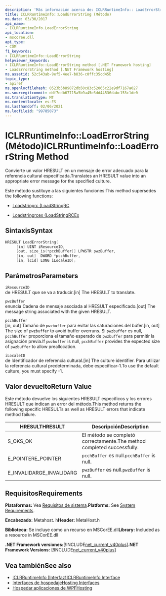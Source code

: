 ```yaml
---
description: 'Más información acerca de: ICLRRuntimeInfo:: LoadErrorString ((método)'
title: ICLRRuntimeInfo::LoadErrorString (Método)
ms.date: 03/30/2017
api_name:
- ICLRRuntimeInfo.LoadErrorString
api_location:
- mscoree.dll
api_type:
- COM
f1_keywords:
- ICLRRuntimeInfo::LoadErrorString
helpviewer_keywords:
- ICLRRuntimeInfo::LoadErrorString method [.NET Framework hosting]
- LoadErrorString method [.NET Framework hosting]
ms.assetid: 52c543ab-9ef5-4ee7-b836-c0ffc35cd45b
topic_type:
- apiref
ms.openlocfilehash: 0523b5b89072db50c83c52065c22e9df7167a027
ms.sourcegitcommit: ddf7edb67715a5b9a45e3dd44536dabc153c1de0
ms.translationtype: MT
ms.contentlocale: es-ES
ms.lasthandoff: 02/06/2021
ms.locfileid: "99785073"
---
```

# <a name="iclrruntimeinfoloaderrorstring-method"></a><span data-ttu-id="578ec-103">ICLRRuntimeInfo::LoadErrorString (Método)</span><span class="sxs-lookup"><span data-stu-id="578ec-103">ICLRRuntimeInfo::LoadErrorString Method</span></span>

<span data-ttu-id="578ec-104">Convierte un valor HRESULT en un mensaje de error adecuado para la referencia cultural especificada.</span><span class="sxs-lookup"><span data-stu-id="578ec-104">Translates an HRESULT value into an appropriate error message for the specified culture.</span></span>  
  
 <span data-ttu-id="578ec-105">Este método sustituye a las siguientes funciones:</span><span class="sxs-lookup"><span data-stu-id="578ec-105">This method supersedes the following functions:</span></span>  
  
- [<span data-ttu-id="578ec-106">Loadstringrc (</span><span class="sxs-lookup"><span data-stu-id="578ec-106">LoadStringRC</span></span>](loadstringrc-function.md)  
  
- [<span data-ttu-id="578ec-107">Loadstringrcex (</span><span class="sxs-lookup"><span data-stu-id="578ec-107">LoadStringRCEx</span></span>](loadstringrcex-function.md)  
  
## <a name="syntax"></a><span data-ttu-id="578ec-108">Sintaxis</span><span class="sxs-lookup"><span data-stu-id="578ec-108">Syntax</span></span>  
  
```cpp  
HRESULT LoadErrorString(  
     [in] UINT iResourceID,  
     [out, size_is(*pcchBuffer)] LPWSTR pwzBuffer,  
     [in, out]  DWORD *pcchBuffer,  
     [in, lcid] LONG iLocaleID);  
```  
  
## <a name="parameters"></a><span data-ttu-id="578ec-109">Parámetros</span><span class="sxs-lookup"><span data-stu-id="578ec-109">Parameters</span></span>  

 `iResourceID`  
 <span data-ttu-id="578ec-110">de HRESULT que se va a traducir.</span><span class="sxs-lookup"><span data-stu-id="578ec-110">[in] The HRESULT to translate.</span></span>  
  
 `pwzBuffer`  
 <span data-ttu-id="578ec-111">enuncia Cadena de mensaje asociada al HRESULT especificado.</span><span class="sxs-lookup"><span data-stu-id="578ec-111">[out] The message string associated with the given HRESULT.</span></span>  
  
 `pcchBuffer`  
 <span data-ttu-id="578ec-112">[in, out] Tamaño de `pwzbuffer` para evitar las saturaciones del búfer.</span><span class="sxs-lookup"><span data-stu-id="578ec-112">[in, out] The size of `pwzbuffer` to avoid buffer overruns.</span></span> <span data-ttu-id="578ec-113">Si `pwzbuffer` es null, `pcchBuffer` proporciona el tamaño esperado de `pwzbuffer` para permitir la asignación previa.</span><span class="sxs-lookup"><span data-stu-id="578ec-113">If `pwzbuffer` is null, `pcchBuffer` provides the expected size of `pwzbuffer` to allow preallocation.</span></span>  
  
 `iLocaleID`  
 <span data-ttu-id="578ec-114">de Identificador de referencia cultural.</span><span class="sxs-lookup"><span data-stu-id="578ec-114">[in] The culture identifier.</span></span> <span data-ttu-id="578ec-115">Para utilizar la referencia cultural predeterminada, debe especificar-1.</span><span class="sxs-lookup"><span data-stu-id="578ec-115">To use the default culture, you must specify -1.</span></span>  
  
## <a name="return-value"></a><span data-ttu-id="578ec-116">Valor devuelto</span><span class="sxs-lookup"><span data-stu-id="578ec-116">Return Value</span></span>  

 <span data-ttu-id="578ec-117">Este método devuelve los siguientes HRESULT específicos y los errores HRESULT que indican un error del método.</span><span class="sxs-lookup"><span data-stu-id="578ec-117">This method returns the following specific HRESULTs as well as HRESULT errors that indicate method failure.</span></span>  
  
|<span data-ttu-id="578ec-118">HRESULT</span><span class="sxs-lookup"><span data-stu-id="578ec-118">HRESULT</span></span>|<span data-ttu-id="578ec-119">Descripción</span><span class="sxs-lookup"><span data-stu-id="578ec-119">Description</span></span>|  
|-------------|-----------------|  
|<span data-ttu-id="578ec-120">S_OK</span><span class="sxs-lookup"><span data-stu-id="578ec-120">S_OK</span></span>|<span data-ttu-id="578ec-121">El método se completó correctamente.</span><span class="sxs-lookup"><span data-stu-id="578ec-121">The method completed successfully.</span></span>|  
|<span data-ttu-id="578ec-122">E_POINTER</span><span class="sxs-lookup"><span data-stu-id="578ec-122">E_POINTER</span></span>|<span data-ttu-id="578ec-123">`pcchBuffer` es null.</span><span class="sxs-lookup"><span data-stu-id="578ec-123">`pcchBuffer` is null.</span></span>|  
|<span data-ttu-id="578ec-124">E_INVALIDARG</span><span class="sxs-lookup"><span data-stu-id="578ec-124">E_INVALIDARG</span></span>|<span data-ttu-id="578ec-125">`pwzBuffer` es null.</span><span class="sxs-lookup"><span data-stu-id="578ec-125">`pwzBuffer` is null.</span></span>|  
  
## <a name="requirements"></a><span data-ttu-id="578ec-126">Requisitos</span><span class="sxs-lookup"><span data-stu-id="578ec-126">Requirements</span></span>  

 <span data-ttu-id="578ec-127">**Plataformas:** Vea [Requisitos de sistema](../../get-started/system-requirements.md).</span><span class="sxs-lookup"><span data-stu-id="578ec-127">**Platforms:** See [System Requirements](../../get-started/system-requirements.md).</span></span>  
  
 <span data-ttu-id="578ec-128">**Encabezado:** Metahost. h</span><span class="sxs-lookup"><span data-stu-id="578ec-128">**Header:** MetaHost.h</span></span>  
  
 <span data-ttu-id="578ec-129">**Biblioteca:** Se incluye como un recurso en MSCorEE.dll</span><span class="sxs-lookup"><span data-stu-id="578ec-129">**Library:** Included as a resource in MSCorEE.dll</span></span>  
  
 <span data-ttu-id="578ec-130">**.NET Framework versiones:**[!INCLUDE[net_current_v40plus](../../../../includes/net-current-v40plus-md.md)]</span><span class="sxs-lookup"><span data-stu-id="578ec-130">**.NET Framework Versions:** [!INCLUDE[net_current_v40plus](../../../../includes/net-current-v40plus-md.md)]</span></span>  
  
## <a name="see-also"></a><span data-ttu-id="578ec-131">Vea también</span><span class="sxs-lookup"><span data-stu-id="578ec-131">See also</span></span>

- [<span data-ttu-id="578ec-132">ICLRRuntimeInfo (Interfaz)</span><span class="sxs-lookup"><span data-stu-id="578ec-132">ICLRRuntimeInfo Interface</span></span>](iclrruntimeinfo-interface.md)
- [<span data-ttu-id="578ec-133">Interfaces de hospedaje</span><span class="sxs-lookup"><span data-stu-id="578ec-133">Hosting Interfaces</span></span>](hosting-interfaces.md)
- [<span data-ttu-id="578ec-134">Hospedar aplicaciones de WPF</span><span class="sxs-lookup"><span data-stu-id="578ec-134">Hosting</span></span>](index.md)
